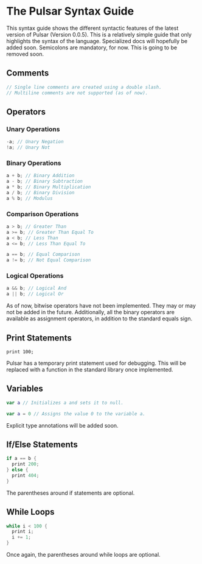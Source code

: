 # The Pulsar Syntax Guide
This syntax guide shows the different syntactic features of the latest version of Pulsar (Version 0.0.5). This is a relatively simple guide that only highlights the syntax of the language. Specialized docs will hopefully be added soon.
Semicolons are mandatory, for now. This is going to be removed soon.

## Comments
```rust
// Single line comments are created using a double slash.
// Multiline comments are not supported (as of now).
```

## Operators
### Unary Operations
```rust
-a; // Unary Negation
!a; // Unary Not
```
### Binary Operations
```rust
a + b; // Binary Addition
a - b; // Binary Subtraction
a * b; // Binary Multiplication
a / b; // Binary Division
a % b; // Modulus
```
### Comparison Operations
```rust
a > b; // Greater Than
a >= b; // Greater Than Equal To
a < b; // Less Than
a <= b; // Less Than Equal To

a == b; // Equal Comparison
a != b; // Not Equal Comparison
```
### Logical Operations
```rust
a && b; // Logical And
a || b; // Logical Or
```
As of now, bitwise operators have not been implemented. They may or may not be added in the future. Additionally, all the binary operators are available as assignment operators, in addition to the standard equals sign.

## Print Statements
```lox
print 100;
```
Pulsar has a temporary print statement used for debugging. This will be replaced with a function in the standard library once implemented.

## Variables

```kotlin
var a // Initializes a and sets it to null.

var a = 0 // Assigns the value 0 to the variable a.
```
Explicit type annotations will be added soon.

## If/Else Statements
```rust
if a == b {
  print 200;
} else {
  print 404;
}
```
The parentheses around if statements are optional.

## While Loops
```rust
while i < 100 {
  print i;
  i += 1;
}
```
Once again, the parentheses around while loops are optional.
